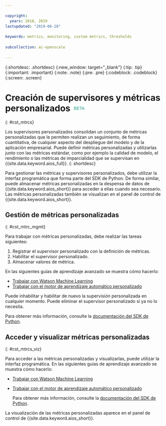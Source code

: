 ```yaml
---

copyright:
  years: 2018, 2019
lastupdated: "2019-06-28"

keywords: metrics, monitoring, custom metrics, thresholds

subcollection: ai-openscale

---
```


{:shortdesc: .shortdesc}
{:new_window: target="_blank"}
{:tip: .tip}
{:important: .important}
{:note: .note}
{:pre: .pre}
{:codeblock: .codeblock}
{:screen: .screen}

# Creación de supervisores y métricas personalizados ![etiqueta beta](images/beta.png)
{: #cst_mtrcs}

Los supervisores personalizados consolidan un conjunto de métricas personalizadas que le permiten realizan un seguimiento, de forma cuantitativa, de cualquier aspecto del despliegue del modelo y de la aplicación empresarial. Puede definir métricas personalizadas y utilizarlas junto con las métricas estándar, como por ejemplo la calidad de modelo, el rendimiento o las métricas de imparcialidad que se supervisan en {{site.data.keyword.aios_full}}.
{: shortdesc}

Para gestionar las métricas y supervisores personalizados, debe utilizar la interfaz programática que forma parte del SDK de Python. De forma similar, puede almacenar métricas personalizadas en la despensa de datos de {{site.data.keyword.aios_short}} para acceder a ellas cuando sea necesario. Las métricas personalizadas también se visualizan en el panel de control de {{site.data.keyword.aios_short}}.

## Gestión de métricas personalizadas
{: #cst_mtrc_mgmt}

Para trabajar con métricas personalizadas, debe realizar las tareas siguientes:

1. Registrar el supervisor personalizado con la definición de métricas.
2. Habilitar el supervisor personalizado.
3. Almacenar valores de métrica.

En las siguientes guías de aprendizaje avanzado se muestra cómo hacerlo:

- [Trabajar con Watson Machine Learning](https://github.com/pmservice/ai-openscale-tutorials/blob/master/notebooks/Watson%20OpenScale%20and%20Watson%20ML%20Engine.ipynb)
- [Trabajar con el motor de aprendizaje automático personalizado](https://github.com/pmservice/ai-openscale-tutorials/blob/master/notebooks/AI%20OpenScale%20and%20Custom%20ML%20Engine.ipynb)

Puede inhabilitar y habilitar de nuevo la supervisión personalizada en cualquier momento. Puede eliminar el supervisor personalizado si ya no lo necesita.

Para obtener más información, consulte la [documentación del SDK de Python](http://ai-openscale-python-client.mybluemix.net/).

## Acceder y visualizar métricas personalizadas
{: #cst_mtrcs_viz}

Para acceder a las métricas personalizadas y visualizarlas, puede utilizar la interfaz programática. En las siguientes guías de aprendizaje avanzado se muestra cómo hacerlo:

- [Trabajar con Watson Machine Learning](https://github.com/pmservice/ai-openscale-tutorials/blob/master/notebooks/Watson%20OpenScale%20and%20Watson%20ML%20Engine.ipynb)
- [Trabajar con el motor de aprendizaje automático personalizado](https://github.com/pmservice/ai-openscale-tutorials/blob/master/notebooks/AI%20OpenScale%20and%20Custom%20ML%20Engine.ipynb)

   Para obtener más información, consulte la [documentación del SDK de Python](http://ai-openscale-python-client.mybluemix.net/).

La visualización de las métricas personalizadas aparece en el panel de control de {{site.data.keyword.aios_short}}.

<!---
![screen shot with metrics from Advanced Tutorial](images/adv_tutorial_metrics.png)
--->
